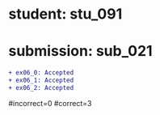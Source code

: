 # student: stu_091
# submission: sub_021

```diff
+ ex06_0: Accepted
+ ex06_1: Accepted
+ ex06_2: Accepted
```
#incorrect=0
#correct=3
